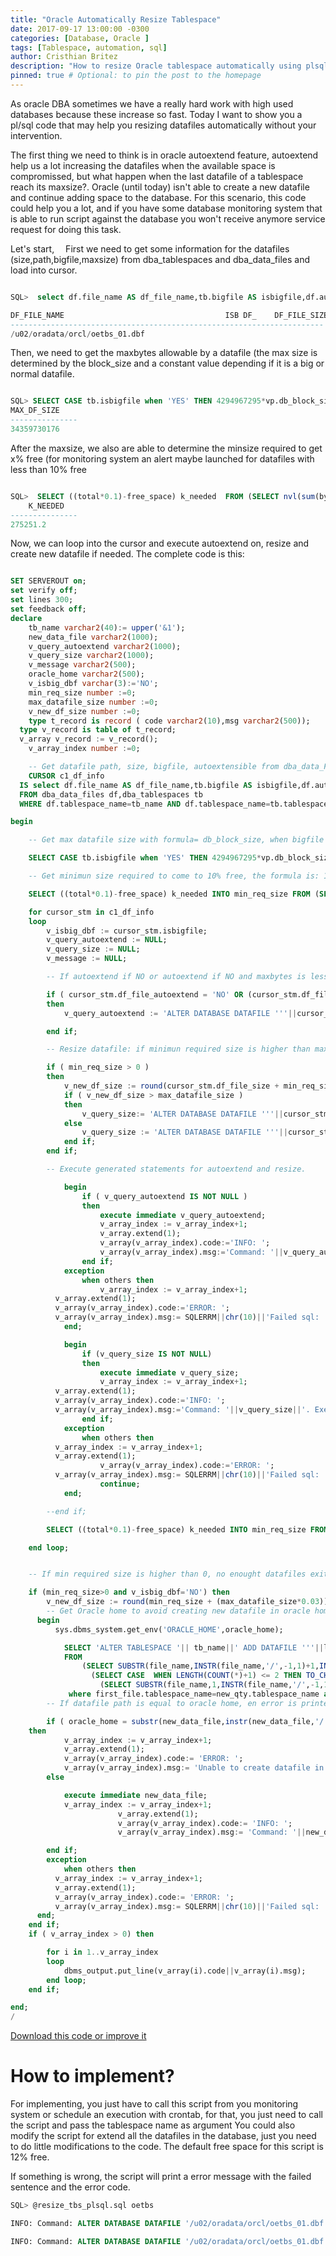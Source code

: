 ```yaml
---
title: "Oracle Automatically Resize Tablespace"
date: 2017-09-17 13:00:00 -0300
categories: [Database, Oracle ]
tags: [Tablespace, automation, sql]
author: Cristhian Britez
description: "How to resize Oracle tablespace automatically using plsql"
pinned: true # Optional: to pin the post to the homepage
---
```

As oracle DBA sometimes we have a really hard work with high used databases because these increase so fast. Today I want to show you a pl/sql code that may help you resizing datafiles automatically without your intervention.

The first thing we need to think is in oracle autoextend feature, autoextend help us a lot increasing the datafiles when the available space is compromissed, but what happen when the last datafile of a tablespace reach its maxsize?. Oracle (until today) isn't able to create a new datafile and continue adding space to the database. For this scenario, this code could help you a lot, and if you have some database monitoring system that is able to run script against the database you won't receive anymore service request for doing this task.

Let's start,
 First we need to get some information for the datafiles (size,path,bigfile,maxsize) from dba_tablespaces and dba_data_files and load into cursor.

```sql

SQL>  select df.file_name AS df_file_name,tb.bigfile AS isbigfile,df.autoextensible AS df_file_autoextend,bytes AS df_file_size,df.maxbytes maxbytes FROM dba_data_files df,dba_tablespaces tb WHERE df.tablespace_name=:tb_name AND df.tablespace_name=tb.tablespace_name;

DF_FILE_NAME                                    ISB DF_    DF_FILE_SIZE        MAXBYTES
---------------------------------------------------------------------- --- --- --------------- ---------------
/u02/oradata/orcl/oetbs_01.dbf                                         NO  NO        524288000               0
```

Then, we need to get the maxbytes allowable by a datafile (the max size is determined by the block_size and a constant value depending if it is a big or normal datafile.

```sql

SQL> SELECT CASE tb.isbigfile when 'YES' THEN 4294967295*vp.db_block_size ELSE 4194303*vp.db_block_size END AS max_df_size  FROM (SELECT value db_block_size FROM v$parameter WHERE name='db_block_size')vp,(SELECT bigfile AS isbigfile FROM dba_tablespaces WHERE tablespace_name=:tb_name) tb;
MAX_DF_SIZE
---------------
34359730176
```

After the maxsize, we also are able to determine the minsize required to get x% free (for monitoring system an alert maybe launched for datafiles with less than 10% free

```sql

SQL>  SELECT ((total*0.1)-free_space) k_needed  FROM (SELECT nvl(sum(bytes),0) total FROM dba_data_files WHERE tablespace_name=:tb_name GROUP BY tablespace_name)df,(SELECT CASE count(dba_fs.file_id)  WHEN 0 THEN (SELECT nvl(dba_df.user_bytes-dba_s.bytes,0) from (select sum(user_bytes) user_bytes from dba_data_files where tablespace_name=:tb_name group by tablespace_name)dba_df,(select sum(bytes) bytes from dba_segments where tablespace_name=:tb_name group by tablespace_name) dba_s) ELSE (SELECT nvl(sum(bytes),0) FROM dba_free_space WHERE tablespace_name=:tb_name GROUP BY tablespace_name) END AS free_space from dba_data_files dba_df full outer join dba_free_space dba_fs using(tablespace_name) where tablespace_name=:tb_name group by tablespace_name) ds;
	K_NEEDED
---------------
275251.2

```


Now, we can loop into the cursor and execute autoextend on, resize and create new datafile if needed. The complete code is this:

```sql

SET SERVEROUT on;
set verify off;
set lines 300;
set feedback off;
declare
	tb_name varchar2(40):= upper('&1');
	new_data_file varchar2(1000);
	v_query_autoextend varchar2(1000);
	v_query_size varchar2(1000);
	v_message varchar2(500);
	oracle_home varchar2(500);
	v_isbig_dbf varchar(3):='NO';
	min_req_size number :=0;
	max_datafile_size number :=0;
	v_new_df_size number :=0;
	type t_record is record ( code varchar2(10),msg varchar2(500));
  type v_record is table of t_record;
  v_array v_record := v_record();
	v_array_index number :=0;

	-- Get datafile path, size, bigfile, autoextensible from dba_data_Files
	CURSOR c1_df_info
  IS select df.file_name AS df_file_name,tb.bigfile AS isbigfile,df.autoextensible AS df_file_autoextend,bytes AS df_file_size,df.maxbytes maxbytes
  FROM dba_data_files df,dba_tablespaces tb
  WHERE df.tablespace_name=tb_name AND df.tablespace_name=tb.tablespace_name;

begin

	-- Get max datafile size with formula= db_block_size, when bigfile 4294967295*vp.db_block_size else 4194303*vp.db_block_size

	SELECT CASE tb.isbigfile when 'YES' THEN 4294967295*vp.db_block_size ELSE 4194303*vp.db_block_size END AS max_df_size INTO max_datafile_size FROM (SELECT value db_block_size FROM v$parameter WHERE name='db_block_size')vp,(SELECT bigfile AS isbigfile FROM dba_tablespaces WHERE tablespace_name=tb_name) tb;

	-- Get minimun size required to come to 10% free, the formula is: 10% from total size (dba_data_Files) - free_space (dba_free_space)

	SELECT ((total*0.1)-free_space) k_needed INTO min_req_size FROM (SELECT nvl(sum(bytes),0) total FROM dba_data_files WHERE tablespace_name=tb_name GROUP BY tablespace_name)df,(SELECT CASE count(dba_fs.file_id)  WHEN 0 THEN (SELECT nvl(dba_df.user_bytes-dba_s.bytes,0) from (select sum(user_bytes) user_bytes from dba_data_files where tablespace_name=tb_name group by tablespace_name)dba_df,(select sum(bytes) bytes from dba_segments where tablespace_name=tb_name group by tablespace_name) dba_s) ELSE (SELECT nvl(sum(bytes),0) FROM dba_free_space WHERE tablespace_name=tb_name GROUP BY tablespace_name) END AS free_space from dba_data_files dba_df full outer join dba_free_space dba_fs using(tablespace_name) where tablespace_name=tb_name group by tablespace_name) ds;

	for cursor_stm in c1_df_info
	loop
		v_isbig_dbf := cursor_stm.isbigfile;
		v_query_autoextend := NULL;
		v_query_size := NULL;
		v_message := NULL;

		-- If autoextend if NO or autoextend if NO and maxbytes is less than the maximum size expressed in megabytes, autoextend to unlimited.

		if ( cursor_stm.df_file_autoextend = 'NO' OR (cursor_stm.df_file_autoextend = 'YES' AND (trunc(cursor_stm.maxbytes/1048576) < trunc(max_datafile_size/1048576))))
		then
			v_query_autoextend := 'ALTER DATABASE DATAFILE '''||cursor_stm.df_file_name||''' AUTOEXTEND ON NEXT 16777216 MAXSIZE UNLIMITED';

		end if;

		-- Resize datafile: if minimun required size is higher than max datafile size, then increment the datafile to its max size else increment the required to get 12% free.

		if ( min_req_size > 0 )
		then
			v_new_df_size := round(cursor_stm.df_file_size + min_req_size + (cursor_stm.df_file_size*0.03));
			if ( v_new_df_size > max_datafile_size )
			then
				v_query_size:= 'ALTER DATABASE DATAFILE '''||cursor_stm.df_file_name||''' RESIZE '||to_char(max_datafile_size);
			else
				v_query_size := 'ALTER DATABASE DATAFILE '''||cursor_stm.df_file_name||''' RESIZE '||to_char(v_new_df_size);
			end if;
		end if;

		-- Execute generated statements for autoextend and resize.

			begin
				if ( v_query_autoextend IS NOT NULL )
				then
					execute immediate v_query_autoextend;
					v_array_index := v_array_index+1;
					v_array.extend(1);
					v_array(v_array_index).code:='INFO: ';
					v_array(v_array_index).msg:='Command: '||v_query_autoextend||'. Executed successfully';
				end if;
			exception
				when others then
					v_array_index := v_array_index+1;
          v_array.extend(1);
          v_array(v_array_index).code:='ERROR: ';
          v_array(v_array_index).msg:= SQLERRM||chr(10)||'Failed sql: '||v_query_autoextend;
			end;

			begin
				if (v_query_size IS NOT NULL)
				then
					execute immediate v_query_size;
					v_array_index := v_array_index+1;
          v_array.extend(1);
          v_array(v_array_index).code:='INFO: ';
          v_array(v_array_index).msg:='Command: '||v_query_size||'. Executed successfully';
				end if;
			exception
				when others then
          v_array_index := v_array_index+1;
          v_array.extend(1);
					v_array(v_array_index).code:='ERROR: ';
          v_array(v_array_index).msg:= SQLERRM||chr(10)||'Failed sql: '||v_query_size;
					continue;
			end;

		--end if;

		SELECT ((total*0.1)-free_space) k_needed INTO min_req_size FROM (SELECT nvl(sum(bytes),0) total FROM dba_data_files WHERE tablespace_name=tb_name GROUP BY tablespace_name)df,(SELECT CASE count(dba_fs.file_id)  WHEN 0 THEN (SELECT nvl(dba_df.user_bytes-dba_s.bytes,0) from (select sum(user_bytes) user_bytes from dba_data_files where tablespace_name=tb_name group by tablespace_name)dba_df,(select sum(bytes) bytes from dba_segments where tablespace_name=tb_name group by tablespace_name) dba_s) ELSE (SELECT nvl(sum(bytes),0) FROM dba_free_space WHERE tablespace_name=tb_name GROUP BY tablespace_name) END AS free_space from dba_data_files dba_df full outer join dba_free_space dba_fs using(tablespace_name) where tablespace_name=tb_name group by tablespace_name) ds;

	end loop;


	-- If min required size is higher than 0, no enought datafiles exits and a new one is created.

	if (min_req_size>0 and v_isbig_dbf='NO') then
		v_new_df_size := round(min_req_size + (max_datafile_size*0.03));
		-- Get Oracle home to avoid creating new datafile in oracle home
	  begin
		  sys.dbms_system.get_env('ORACLE_HOME',oracle_home);

		    SELECT 'ALTER TABLESPACE '|| tb_name||' ADD DATAFILE '''||last_data_file||CASE INSTR(first_data_file,'_',-1,1) WHEN 0 THEN first_data_file ELSE  SUBSTR(first_data_file,1,INSTR(first_data_file,'_',-1,1)-1) END||'_'||TRIM(new_qty.new_qty)||'.dbf'' SIZE '|| v_new_df_size ||' AUTOEXTEND ON NEXT 4194304 MAXSIZE UNLIMITED'as new_df_name into new_data_file
		    FROM
		        (SELECT SUBSTR(file_name,INSTR(file_name,'/',-1,1)+1,INSTR(file_name,'.dbf',-1,1) - INSTR(file_name,'/',-1,1)-1) first_data_file,tablespace_name FROM dba_data_files d WHERE tablespace_name=tb_name AND file_id=(SELECT MIN(file_id) FROM dba_Data_files WHERE tablespace_name=tb_name)) first_file,
		          (SELECT CASE  WHEN LENGTH(COUNT(*)+1) <= 2 THEN TO_CHAR(COUNT(*)+1,'00') ELSE TO_CHAR(COUNT(*)+1,'000') END as new_qty,tablespace_name FROM dba_data_files WHERE tablespace_name=tb_name group by tablespace_name) new_qty,
		            (SELECT SUBSTR(file_name,1,INSTR(file_name,'/',-1,1)) last_data_file,tablespace_name FROM dba_data_files WHERE tablespace_name=tb_name AND file_id=(SELECT MAX(file_id) FROM dba_data_files WHERE tablespace_name=tb_name))last_file
		     where first_file.tablespace_name=new_qty.tablespace_name and first_file.tablespace_name=last_file.tablespace_name;
		-- If datafile path is equal to oracle home, en error is printed, else a new datafile is created.

		if ( oracle_home = substr(new_data_file,instr(new_data_file,'/',1),instr(new_data_file,'/',-1)-instr(new_data_file,'/',1)))
    then
			v_array_index := v_array_index+1;
			v_array.extend(1);
			v_array(v_array_index).code:= 'ERROR: ';
			v_array(v_array_index).msg:= 'Unable to create datafile in ORACLE_HOME:'||oracle_home||chr(10)||'Failed sql: '||new_data_file;
		else

			execute immediate new_data_file;
			v_array_index := v_array_index+1;
                        v_array.extend(1);
                        v_array(v_array_index).code:= 'INFO: ';
                        v_array(v_array_index).msg:= 'Command: '||new_data_file||'. Executed successfully';

		end if;
	    exception
			when others then
          v_array_index := v_array_index+1;
          v_array.extend(1);
          v_array(v_array_index).code:= 'ERROR: ';
          v_array(v_array_index).msg:= SQLERRM||chr(10)||'Failed sql: '||new_data_file;
      end;
	end if;
	if ( v_array_index > 0) then

		for i in 1..v_array_index
		loop
			dbms_output.put_line(v_array(i).code||v_array(i).msg);
		end loop;
	end if;

end;
/

```

[Download this code or improve it](https://github.com/cbritezm/cbritezm/blob/master/resize_tablespace_plsql.sql)

# How to implement?

For implementing, you just have to call this script from you monitoring system or schedule an execution with crontab, for that, you just need to call the script and pass the tablespace name as argument You could also modify the script for extend all the datafiles in the database, just you need to do little modifications to the code. The default free space for this script is 12% free.

If something is wrong, the script will print a error message with the failed sentence and the error code.
```sql
SQL> @resize_tbs_plsql.sql oetbs

INFO: Command: ALTER DATABASE DATAFILE '/u02/oradata/orcl/oetbs_01.dbf' AUTOEXTEND ON NEXT 16777216 MAXSIZE UNLIMITED. Executed successfully

INFO: Command: ALTER DATABASE DATAFILE '/u02/oradata/orcl/oetbs_01.dbf' RESIZE 13235651. Executed successfully
```
